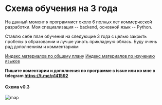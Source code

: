 # Схема обучения на 3 года

На данный момент я программист около 6 полных лет коммерческой разработки. Моя специализация -- backend, основной язык -- Python. 

Ставлю себе план обучения на следующие 3 года с целью закрыть пробелы в образовании и лучше узнать прикладную облась. Буду очень рад дополнениям и комментариям

[Индекс материалов по общему плану](index.md)
[Индекс материалов по изучению языков](langs_index.md)

**Пишите коментарии и дополнения по программе в issue или ко мне в telegram https://t.me/p141592**

#### Схема v0.3
![map](education.png)

